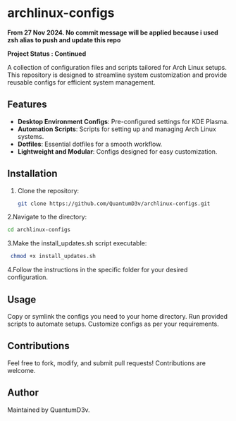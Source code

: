 # archlinux-configs

**From 27 Nov 2024. No commit message will be applied because i used zsh alias to push and update this repo**

**Project Status : Continued**

A collection of configuration files and scripts tailored for Arch Linux setups. This repository is designed to streamline system customization and provide reusable configs for efficient system management.

## Features
- **Desktop Environment Configs**: Pre-configured settings for KDE Plasma.
- **Automation Scripts**: Scripts for setting up and managing Arch Linux systems.
- **Dotfiles**: Essential dotfiles for a smooth workflow.
- **Lightweight and Modular**: Configs designed for easy customization.

## Installation
1. Clone the repository:
   ```bash
   git clone https://github.com/QuantumD3v/archlinux-configs.git
2.Navigate to the directory:
  ```bash
  cd archlinux-configs
```
3.Make the install_updates.sh script executable:
 ```bash
  chmod +x install_updates.sh
```
4.Follow the instructions in the specific folder for your desired configuration.

## Usage
Copy or symlink the configs you need to your home directory.
Run provided scripts to automate setups.
Customize configs as per your requirements.

## Contributions
Feel free to fork, modify, and submit pull requests! Contributions are welcome.

## Author
Maintained by QuantumD3v.

